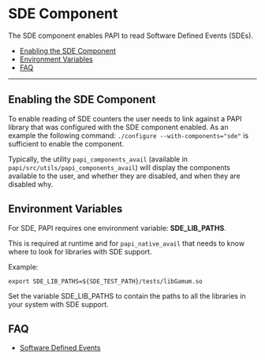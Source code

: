 # SDE Component

The SDE component enables PAPI to read Software Defined Events (SDEs).

* [Enabling the SDE Component](#markdown-header-enabling-the-sde-component)
* [Environment Variables](#markdown-header-environment-variables)
* [FAQ](#markdown-header-faq)

***
## Enabling the SDE Component

To enable reading of SDE counters the user needs to link against a
PAPI library that was configured with the SDE component enabled. As an
example the following command: `./configure --with-components="sde"` is
sufficient to enable the component.

Typically, the utility `papi_components_avail` (available in
`papi/src/utils/papi_components_avail`) will display the components available
to the user, and whether they are disabled, and when they are disabled why.

## Environment Variables

For SDE, PAPI requires one environment variable: **SDE\_LIB\_PATHS**. 

This is required at runtime and for `papi_native_avail` that needs to know where to look for libraries with SDE support.

Example:

	export SDE_LIB_PATHS=${SDE_TEST_PATH}/tests/libGamum.so

Set the variable SDE\_LIB\_PATHS to contain the paths to all the libraries in your system with SDE support.

## FAQ

* [Software Defined Events](https://bitbucket.org/icl/papi/wiki/Software_Defined_Events.md)
